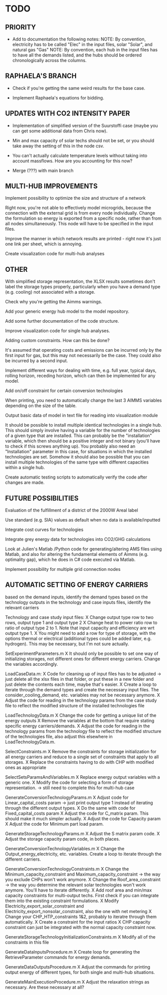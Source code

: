 # TODO

## PRIORITY

* Add to documentation the following notes:
NOTE: By convention, electricity has to be called "Elec" in the input files, solar "Solar", and natural gas "Gas"
NOTE: By convention, each hub in the input files has to have all the demands listed, and the hubs should be ordered chronologically across the columns.

## RAPHAELA'S BRANCH

* Check if you're getting the same weird results for the base case.

* Implement Raphaela's equations for bidding.

## UPDATES WITH CO2 INTENSITY PAPER

* Implementation of simplified version of the Suurstoffi case (maybe you can get some additional data from Chris now).

* Min and max capacity of solar techs should not be set, or you should take away the setting of this in the node csv.

* You can't actually calculate temperature levels without taking into account massflows.  How are you accounting for this now?

* Merge (???) with main branch

## MULTI-HUB IMPROVEMENTS
Implement possibility to optimize the size and structure of a network

Right now, you're not able to effectively model microgrids, because the connection with the external grid is from every node individually. Change the formulation so energy is exported from a specific node, rather than from all nodes simultaneously. This node will have to be specified in the input files.

Improve the manner in which network results are printed - right now it's just one link per sheet, which is annoying.

Create visualization code for multi-hub analyses

## OTHER
With simplified storage representation, the XLSX results sometimes don't label the storage types properly, particularly when you have a demand type (e.g. cooling) not associated with a storage.

Check why you're getting the Aimms warnings.

Add your generic energy hub model to the model repository.

Add some further documentation of the code structure.

Improve visualization code for single hub analyses.

Adding custom constraints. How can this be done?

It's assumed that operating costs and emissions can be incurred only by the first input for gas, but this may not necessarily be the case. They could also be incurred by a second input.

Implement different ways for dealing with time, e.g. full year, typical days, rolling horizon, receding horizon, which can then be implemented for any model.

Add on/off constraint for certain conversion technologies

When printing, you need to automatically change the last 3 AIMMS variables depending on the size of the table.

Output basic data of model in text file for reading into visualization module

It should be possible to install multiple identical technologies in a single hub.  This should simply involve having a variable for the number of technologies of a given type that are installed.  This can probably be the "installation" variable, which then should be a positive integer and not binary (you'll have to check if this screws anything up).  You probably also need an "Installation" parameter in this case, for situations in which the installed technologies are set. Somehow it should also be possible that you can install multiple technologies of the same type with different capacities within a single hub.

Create automatic testing scripts to automatically verify the code after changes are made.

## FUTURE POSSIBILITIES
Evaluation of the fulfillment of a district of the 2000W Areal label

Use standard (e.g. SIA) values as default when no data is available/inputted

Integrate cost curves for technologies

Integrate grey energy data for technologies into CO2/GHG calculations

Look at Julien's Matlab /Python code for generating/altering AMS files using Matlab, and also for altering the fundamental elements of Aimms (e.g. optimality gap), which he does in C# code executed via Matlab.

Implement possibility for multiple grid connection nodes

## AUTOMATIC SETTING OF ENERGY CARRIERS
based on the demand inputs, identify the demand types
based on the technology outputs in the technology and case inputs files, identify the relevant carriers

Technology and case study input files:
X Change output type row to two rows, output type 1 and output type 2
X Change heat to power ratio row to ratio of output type 2 to 1. Note that input capacity and efficiency are wrt output type 1.
X You might need to add a row for type of storage, with the options thermal or electrical (additional types could be added later, e.g. hydrogen). This may be necessary, but I'm not sure actually.

SetExperimentParameters.m
X It should only be possible to set one way of initializing storages, not different ones for different energy carriers. Change the variables accordingly.

LoadCaseData.m: 
X Code for cleaning up of input files has to be adjusted -> just delete all the xlsx files in that folder, or put these in a new folder and just delete the contents each time, maybe that's easier.
X Create a loop to iterate through the demand types and create the necessary input files. The consider_cooling_demand, etc. variables may not be necessary anymore.
X Adjust the code for reading in the technology params from the case study file to reflect the modified structure of the installed technologies file

LoadTechnologyData.m
X Change the code for getting a unique list of the energy outputs
X Remove the variables at the bottom that require stating specific energy carriers/demands.
X Adjust the code for reading in the technology params from the technology file to reflect the modified structure of the technologies file, also adjust this elsewhere in LoadTechnologyData.m.

SelectConstraints.m
X Remove the constraints for storage initialization for all energy carriers and reduce to a single set of constraints that apply to all storages.
X Replace the constraints having to do with CHP with modified ones as appropriate

SelectSetsParamsAndVariables.m
X Replace energy output variables with a generic one.
X Modify the code for selecting a form of storage representation. -> still need to complete this for multi-hub case

GenerateConversionTechnologyParams.m
X Adjust code for Linear_capital_costs param -> just print output type 1 instead of iterating through the different output types.
X Do the same with code for Fixed_capital_costs param
X Adjust the code for C_matrix param. This should make it much simpler actually.
X Adjust the code for Capacity param
X Adjust the code for Minimum part load param.

GenerateStorageTechnologyParams.m
X Adjust the S matrix param code.
X Adjust the storage capacity param code, in both places.

GenerateConversionTechnologyVariables.m
X Change the Output_energy_electricity, etc. variables. Create a loop to iterate through the different carriers.

GenerateConversionTechnologyConstraints.m
X Change the Minimum_capacity_constraint and Maximum_capacity_constraint -> the way you exclude CHPs won't work anymore.
X Change the Roof_area_constraint -> the way you determine the relevant solar technologies won't work anymore.  You'll have to iterate differently.
X Add roof area and min/max capacity constraints for multi-output techs. First check if you can integrate them into the existing constraint formulations.
X Modify Electricity_export_solar_constraint and Electricity_export_nonsolar_constraint, also the one with net metering
X Change your CHP_HTP_constraints 1&2, probably to iteratre through them automatically.
X Create a constraint for the input ratios
X CHP capacity constraint can just be integrated with the normal capacity constraint now.

GenerateStorageTechnologyInitializationConstraints.m
X Modify all of the constraints in this file

GenerateDataInputsProcedure.m
X Create loop for generating the RetrieveParameter commands for energy demands.

GenerateDataOutputsProcedure.m
X Adjust the commands for printing output energy of different types, for both single and multi-hub situations.

GenerateMainExecutionProcedure.m
X Adjust the relaxation strings as necessary.  Are these necessary at all?



